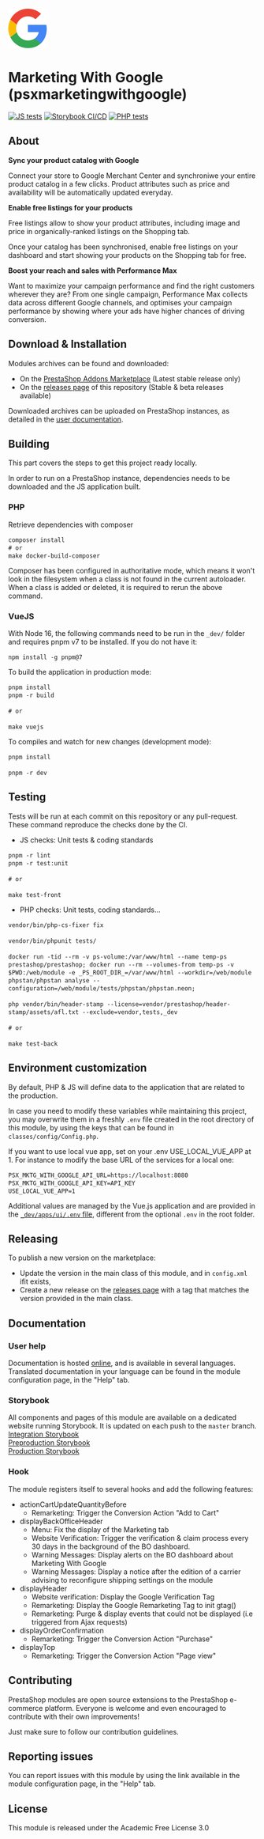 ![Marketing With Google logo](views/img/google-icon.svg)

# Marketing With Google (psxmarketingwithgoogle)

[![JS tests](https://github.com/PrestaShopCorp/psxmarketingwithgoogle/actions/workflows/js.yml/badge.svg)](https://github.com/PrestaShopCorp/psxmarketingwithgoogle/actions/workflows/js.yml)
[![Storybook CI/CD](https://github.com/PrestaShopCorp/psxmarketingwithgoogle/actions/workflows/storybook-ci-cd.yml/badge.svg)](https://github.com/PrestaShopCorp/psxmarketingwithgoogle/actions/workflows/storybook-ci-cd.yml)
[![PHP tests](https://github.com/PrestaShopCorp/psxmarketingwithgoogle/actions/workflows/php.yml/badge.svg)](https://github.com/PrestaShopCorp/psxmarketingwithgoogle/actions/workflows/php.yml)

## About

**Sync your product catalog with Google**

Connect your store to Google Merchant Center and synchroniwe your entire product catalog in a few clicks. Product attributes such as price and availability will be automatically updated everyday.

**Enable free listings for your products**

Free listings allow to show your product attributes, including image and price in organically-ranked listings on the Shopping tab. 

Once your catalog has been synchronised, enable free listings on your dashboard and start showing your products on the Shopping tab for free.

**Boost your reach and sales with Performance Max**

Want to maximize your campaign performance and find the right customers wherever they are? From one single campaign, Performance Max collects data across different Google channels, and optimises your campaign performance by showing where your ads have higher chances of driving conversion.

## Download & Installation

Modules archives can be found and downloaded:
* On the [PrestaShop Addons Marketplace](https://addons.prestashop.com/en/essentials/85751-prestashop-marketing-with-google-.html) (Latest stable release only)
* On the [releases page](https://github.com/PrestaShopCorp/pasmarketingwithgoogle/releases) of this repository (Stable & beta releases available)


Downloaded archives can be uploaded on PrestaShop instances, as detailed in the [user documentation](https://doc.prestashop.com/display/PS17/Modules+Selection#ModulesSelection-Uploadingamodulemanually).

## Building

This part covers the steps to get this project ready locally.

In order to run on a PrestaShop instance, dependencies needs to be downloaded and the JS application built.

### PHP

Retrieve dependencies with composer

```
composer install
# or
make docker-build-composer
```

Composer has been configured in authoritative mode, which means it won't look in the filesystem when a class is not found in the current autoloader.
When a class is added or deleted, it is required to rerun the above command.

### VueJS

With Node 16, the following commands need to be run in the `_dev/` folder and requires pnpm v7 to be installed. If you do not have it:

```
npm install -g pnpm@7
```

To build the application in production mode:

```
pnpm install
pnpm -r build

# or 

make vuejs
```

To compiles and watch for new changes (development mode):

```
pnpm install

pnpm -r dev
```

## Testing

Tests will be run at each commit on this repository or any pull-request. These command reproduce the checks done by the CI.

* JS checks: Unit tests & coding standards

```
pnpm -r lint
pnpm -r test:unit

# or

make test-front
```

* PHP checks: Unit tests, coding standards...

```
vendor/bin/php-cs-fixer fix

vendor/bin/phpunit tests/

docker run -tid --rm -v ps-volume:/var/www/html --name temp-ps prestashop/prestashop; docker run --rm --volumes-from temp-ps -v $PWD:/web/module -e _PS_ROOT_DIR_=/var/www/html --workdir=/web/module phpstan/phpstan analyse --configuration=/web/module/tests/phpstan/phpstan.neon;

php vendor/bin/header-stamp --license=vendor/prestashop/header-stamp/assets/afl.txt --exclude=vendor,tests,_dev

# or

make test-back
```

## Environment customization

By default, PHP & JS will define data to the application that are related to the production.

In case you need to modify these variables while maintaining this project, you may
overwrite them in a freshly `.env` file created in the root directory of this module, by using the
keys that can be found in `classes/config/Config.php`.

If you want to use local vue app, set on your .env USE_LOCAL_VUE_APP at 1.
For instance to modify the base URL of the services for a local one:

```
PSX_MKTG_WITH_GOOGLE_API_URL=https://localhost:8080
PSX_MKTG_WITH_GOOGLE_API_KEY=API_KEY
USE_LOCAL_VUE_APP=1
```

Additional values are managed by the Vue.js application and are provided in the [`_dev/apps/ui/.env` file](_dev/apps/ui/.env), different from the optional `.env` in the root folder.


## Releasing

To publish a new version on the marketplace:
* Update the version in the main class of this module, and in `config.xml` ifit exists,
* Create a new release on the [releases page](https://github.com/PrestaShopCorp/pasmarketingwithgoogle/releases) with a tag that matches the version provided in the main class.

## Documentation

### User help

Documentation is hosted [online](
https://storage.googleapis.com/psessentials-documentation/psxmarketingwithgoogle/user_guide_en.pdf), and is available in several languages. Translated documentation in your language can be found in the module configuration page, in the "Help" tab.

### Storybook

All components and pages of this module are available on a dedicated website running Storybook. 
It is updated on each push to the `master` branch.  
[Integration Storybook](https://google-storybook-integration.prestashop.com/)  
[Preproduction Storybook](https://google-storybook-preproduction.prestashop.com/)  
[Production Storybook](https://google-storybook.prestashop.com/)

### Hook

The module registers itself to several hooks and add the following features:

* actionCartUpdateQuantityBefore
  * Remarketing: Trigger the Conversion Action "Add to Cart"
* displayBackOfficeHeader
  * Menu: Fix the display of the Marketing tab
  * Website Verification: Trigger the verification & claim process every 30 days in the background of the BO dashboard.
  * Warning Messages: Display alerts on the BO dashboard about Marketing With Google
  * Warning Messages: Display a notice after the edition of a carrier advising to reconfigure shipping settings on the module
* displayHeader
  * Website verification: Display the Google Verification Tag
  * Remarketing: Display the Google Remarketing Tag to init gtag()
  * Remarketing: Purge & display events that could not be displayed (i.e triggered from Ajax requests)
* displayOrderConfirmation
  * Remarketing: Trigger the Conversion Action "Purchase"
* displayTop
  * Remarketing: Trigger the Conversion Action "Page view"


## Contributing

PrestaShop modules are open source extensions to the PrestaShop e-commerce platform. Everyone is welcome and even encouraged to contribute with their own improvements!

Just make sure to follow our contribution guidelines.

## Reporting issues

You can report issues with this module by using the link available in the module configuration page, in the "Help" tab.

## License

This module is released under the Academic Free License 3.0
